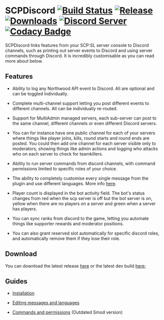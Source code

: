 # SCPDiscord [![Build Status](https://jenkins.karlofduty.com/job/CI/job/SCPDiscord/job/master/badge/icon)](https://jenkins.karlofduty.com/blue/organizations/jenkins/CI%2FSCPDiscord/activity) [![Release](https://img.shields.io/github/release/KarlofDuty/SCPDiscord.svg)](https://github.com/KarlOfDuty/SCPDiscord/releases) [![Downloads](https://img.shields.io/github/downloads/KarlOfDuty/SCPDiscord/total.svg)](https://github.com/KarlOfDuty/SCPDiscord/releases) [![Discord Server](https://img.shields.io/discord/430468637183442945.svg?label=discord)](https://discord.gg/C5qMvkj) [![Codacy Badge](https://app.codacy.com/project/badge/Grade/8144e5bff03c4912b08fd189b4b7f668)](https://www.codacy.com/manual/xkaess22/SCPDiscord?utm_source=github.com&amp;utm_medium=referral&amp;utm_content=KarlOfDuty/SCPDiscord&amp;utm_campaign=Badge_Grade)

SCPDiscord links features from your SCP:SL server console to Discord channels, such as printing out server events to Discord and using server commands through Discord. It is incredibly customisable as you can read more about below.

## Features

* Ability to log any Northwood API event to Discord. All are optional and can be toggled individually.

* Complete multi-channel support letting you post different events to different channels. All can be individually re-routed.

* Support for MultiAdmin managed servers, each sub-server can post to the same channel, different channels or even different Discord servers.

* You can for instance have one public channel for each of your servers where things like player joins, kills, round starts and round ends are posted. 
You could then add one channel for each server visible only to moderators, showing things like admin actions and logging who attacks who on each server to check for teamkillers.

* Ability to run server commands from discord channels, with command permissions limited to specific roles of your choice.

* The ability to completely customise every single message from the plugin and use different languages. More info [here](docs/Languages.md).

* Player count is displayed in the bot activity field. The bot's status changes from red when the scp server is off but the bot server is on, yellow when there are no players on a server and green when a server has players.

* You can sync ranks from discord to the game, letting you automate things like supporter rewards and moderator positions.

* You can also grant reserved slot automatically for specific discord roles, and automatically remove them if they lose their role.

## Download

You can download the latest release [here](https://github.com/KarlOfDuty/SCPDiscord/releases) or the latest dev build [here](https://jenkins.karlofduty.com/blue/organizations/jenkins/CI%2FSCPDiscord/activity);

## Guides

- [Installation](docs/Installation.md)

- [Editing messages and languages](docs/Languages.md)

- [Commands and permissions](docs/CommandsAndPermissions.md) (Outdated Smod version)
